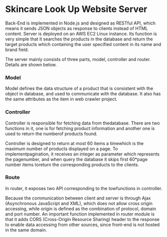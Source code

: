# Skincare Look Up Website Server

Back-End is implemented in Node.js and designed as RESTful API, which means it sends JSON objects as response to clients instead of HTML content. Server is deployed on an AWS EC2 Linux instance. Its function is very simple that it searches the products in the database and return the target products which containing the user specified content in its name and brand field.

The server mainly consists of three parts, model, controller and router. Details are shown below.

### Model

Model defines the data structure of a product that is consistent with the object in database, and used to communicate with the database. It also has the same attributes as the item in web crawler project.

### Controller

Controller is responsible for fetching data from thedatabase. There are two functions in it, one is for fetching product information and another one is used to return the numberof products found. 

Controller is designed to return at most 60 items a timewhich is the maximum number of products displayed on a page. To implementpagination, it receives an integer as parameter which represents the pagenumber, and when query the database it skips first 60*page number items toreturn the corresponding products to the clients.

### Route

In router, it exposes two API corresponding to the towfunctions in controller. 

Because the communication between client and server is through Ajax (Asynchronous JavaScript and XML), which does not allow cross origin accessing, while origin is defined as the combination of protocol, domain and port number. An important function implemented in router module is that it adds CORS (Cross-Origin Resource Sharing) header to the response to enable data accessing from other sources, since front-end is not hosted in the same domain. 